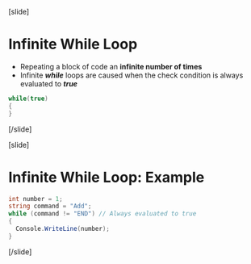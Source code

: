 [slide]
# Infinite While Loop
- Repeating a block of code an **infinite number of times**
- Infinite ***while*** loops are caused when the check condition is always evaluated to ***true***
```csharp
while(true)
{
}
```
[/slide]

[slide]
# Infinite While Loop: Example
```csharp
int number = 1;
string command = "Add";
while (command != "END") // Always evaluated to true
{
  Console.WriteLine(number);
}
```
[/slide]